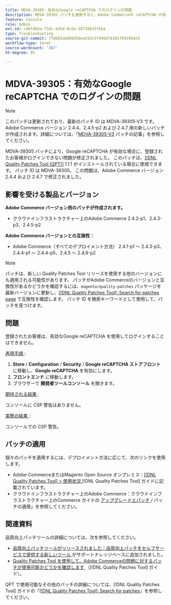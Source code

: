 ```yaml
---
title: MDVA-39305：有効なGoogle reCAPTCHA でのログインの問題
description: MDVA-39305 パッチを適用すると、Adobe Commerceの reCAPTCHA が有効になっているときに、登録されたお客様がログインできないGoogleの問題を修正できます。
feature: Console
role: Admin
exl-id: c40fd84a-73dc-42bd-8cda-58738615fbba
type: Troubleshooting
source-git-commit: 7fdb02a6d89d50ea593c5fd99d78101f89198424
workflow-type: tm+mt
source-wordcount: '387'
ht-degree: 0%

---
```


# MDVA-39305：有効なGoogle reCAPTCHA でのログインの問題

>[!NOTE]
>
>このパッチは更新されており、最新のパッチ ID は MDVA-39305-V3 です。 Adobe Commerce バージョン 2.4.4、2.4.5-p2 および 2.4.7 用の新しいパッチが作成されます。詳細については、「[MDVA-39305-V3](https://experienceleague.adobe.com/ja/docs/commerce-operations/tools/quality-patches-tool/patches-available-in-qpt/v1-1-58/mdva-39305-v3-login-issue-with-enabled-google-recaptcha) パッチの記事」を参照してください。

MDVA-39305 パッチにより、Google reCAPTCHA が有効な場合に、登録されたお客様がログインできない問題が修正されました。 このパッチは、[[!DNL Quality Patches Tool (QPT)]](https://experienceleague.adobe.com/ja/docs/commerce-operations/tools/quality-patches-tool/quality-patches-tool-to-self-serve-quality-patches) 1.1.1 がインストールされている場合に使用できます。 パッチ ID は MDVA-39305。 この問題は、Adobe Commerce バージョン 2.4.4 および 2.4.7 で修正されました。

## 影響を受ける製品とバージョン

**Adobe Commerce バージョン用のパッチが作成されます。**

* クラウドインフラストラクチャー上のAdobe Commerce 2.4.2-p1、2.4.3-p3、2.4.5-p2

**Adobe Commerce バージョンとの互換性：**

* Adobe Commerce（すべてのデプロイメント方法） 2.4.1-p1 ～ 2.4.3-p3、2.4.4-p1 ～ 2.4.4-p5、2.4.5 ～ 2.4.6-p2

>[!NOTE]
>
>パッチは、新しい Quality Patches Tool リリースを使用する他のバージョンにも適用される可能性があります。 パッチがAdobe Commerceのバージョンと互換性があるかどうかを確認するには、`magento/quality-patches` パッケージを最新バージョンに更新し、[[!DNL Quality Patches Tool]: Search for patches page](https://experienceleague.adobe.com/ja/docs/commerce-operations/tools/quality-patches-tool/quality-patches-tool-to-self-serve-quality-patches) で互換性を確認します。 パッチ ID を検索キーワードとして使用して、パッチを見つけます。

## 問題

登録されたお客様は、有効なGoogle reCAPTCHA を使用してログインすることはできません。

<u> 再現手順 </u>:

1. **Store** / **Configuration** / **Security** / **Google reCAPTCHA ストアフロント** に移動し、**Google reCAPTCHA** を有効にします。
1. **フロントエンド** に移動します。
1. ブラウザーで **開発者ツールコンソール** を開きます。

<u> 期待される結果 </u>:

コンソールに CSP 警告はありません。

<u> 実際の結果 </u>:

コンソールでの CSP 警告。

## パッチの適用

個々のパッチを適用するには、デプロイメント方法に応じて、次のリンクを使用します。

* Adobe CommerceまたはMagento Open Source オンプレミス：[[!DNL Quality Patches Tool] > 使用状況 ](/help/tools/quality-patches-tool/usage.md) [!DNL Quality Patches Tool] ガイドに記載されています。
* クラウドインフラストラクチャー上のAdobe Commerce：クラウドインフラストラクチャー上のCommerce ガイドの [ アップグレードとパッチ ](https://experienceleague.adobe.com/docs/commerce-cloud-service/user-guide/develop/upgrade/apply-patches.html?lang=ja)/ パッチの適用」を参照してください。

## 関連資料

品質向上パッチツールの詳細については、次を参照してください。

* [ 品質向上パッチツールがリリースされました：品質向上パッチをセルフサービスで提供する新しいツール ](https://experienceleague.adobe.com/ja/docs/commerce-operations/tools/quality-patches-tool/quality-patches-tool-to-self-serve-quality-patches) がサポートナレッジベースに追加されました。
* [Quality Patches Tool を使用して、Adobe Commerceの問題に対するパッチが使用可能かどうかを確認します ](/help/tools/quality-patches-tool/patches-available-in-qpt/check-patch-for-magento-issue-with-magento-quality-patches.md) （[!DNL Quality Patches Tool] ガイド）。

QPT で使用可能なその他のパッチの詳細については、[!DNL Quality Patches Tool] ガイドの「[[!DNL Quality Patches Tool]: Search for patches](https://experienceleague.adobe.com/tools/commerce-quality-patches/index.html?lang=ja)」を参照してください。
